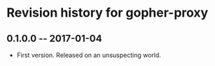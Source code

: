 # Revision history for gopher-proxy

## 0.1.0.0  -- 2017-01-04

* First version. Released on an unsuspecting world.

